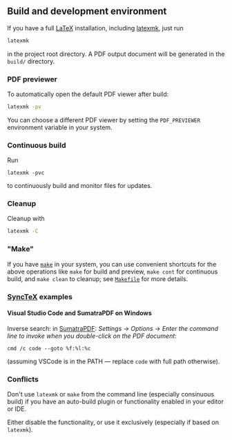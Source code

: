 ## Build and development environment
If you have a full [LaTeX](https://www.latex-project.org/) installation,
including [latexmk](https://www.ctan.org/pkg/latexmk/),
just run
```bash
latexmk
```
in the project root directory.
A PDF output document will be generated in the `build/` directory.

### PDF previewer

To automatically open the default PDF viewer after build:
```bash
latexmk -pv
```
You can choose a different PDF viewer by setting the `PDF_PREVIEWER` environment variable in your system.

### Continuous build

Run
```
latexmk -pvc
```
to continuously build and monitor files for updates.

### Cleanup
Cleanup with
```bash
latexmk -C
```

### "Make"

If you have [`make`](https://www.gnu.org/software/make/) in your system, you can use convenient shortcuts for the above operations
like `make` for build and preview, `make cont` for continuous build, and `make clean` to cleanup;
see [`Makefile`](Makefile) for more details.

### [SyncTeX](https://www.tug.org/TUGboat/tb29-3/tb93laurens.pdf) examples

#### Visual Studio Code and SumatraPDF on Windows

Inverse search: in [SumatraPDF](https://www.sumatrapdfreader.org/free-pdf-reader.html):
*Settings* -> *Options* -> *Enter the command line to invoke when you double-click on the PDF document*:
```
cmd /c code --goto %f:%l:%c
```
(assuming VSCode is in the PATH &mdash; replace `code` with full path otherwise).

### Conflicts

Don't use `latexmk` or `make` from the command line
(especially consinuous build)
if you have an auto-build plugin or functionality
enabled in your editor or IDE.

Either disable the functionality, or use it exclusively (especially if based on `latexmk`).

